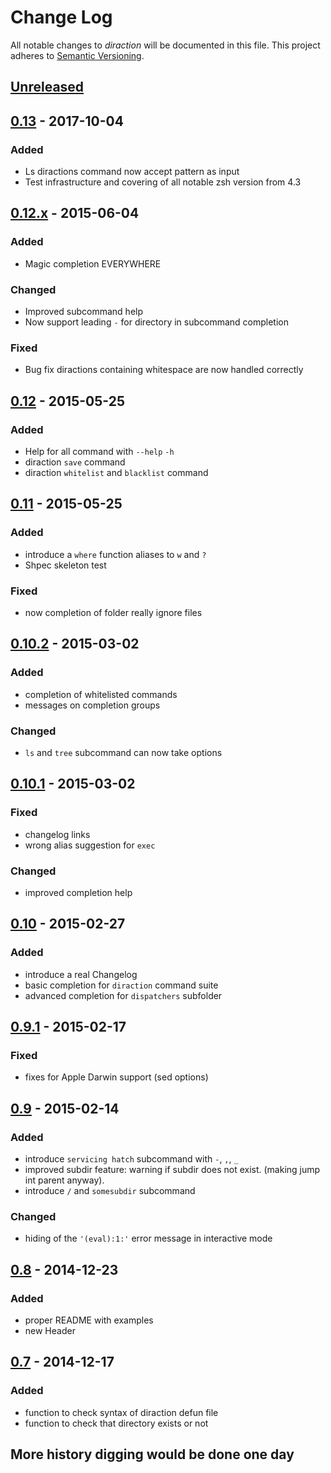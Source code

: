 # Change Log
All notable changes to *diraction* will be documented in this file.
This project adheres to [Semantic Versioning](http://semver.org/).

## [Unreleased][unreleased]
## [0.13] - 2017-10-04
### Added
- Ls diractions command now accept pattern as input
- Test infrastructure and covering of all notable zsh version from 4.3
## [0.12.x] - 2015-06-04
### Added
- Magic completion EVERYWHERE
### Changed
- Improved subcommand help
- Now support leading `-` for directory in subcommand completion
### Fixed
- Bug fix diractions containing whitespace are now handled correctly
## [0.12] - 2015-05-25
### Added
- Help for all command with `--help` `-h`
- diraction `save` command
- diraction `whitelist` and `blacklist` command

## [0.11] - 2015-05-25
### Added
- introduce a `where` function aliases to `w` and `?`
- Shpec skeleton test

### Fixed
- now completion of folder really ignore files

## [0.10.2] - 2015-03-02
### Added
- completion of whitelisted commands
- messages on completion groups
### Changed
- `ls` and `tree` subcommand can now take options

## [0.10.1] - 2015-03-02
### Fixed
- changelog links
- wrong alias suggestion for `exec`
### Changed
- improved completion help

## [0.10] - 2015-02-27
### Added
- introduce a real Changelog
- basic completion for `diraction` command suite
- advanced completion for `dispatchers` subfolder


## [0.9.1] - 2015-02-17
### Fixed
- fixes for Apple Darwin support (sed options)

## [0.9] - 2015-02-14
### Added
- introduce `servicing hatch` subcommand with `-`, `,`, `_`
- improved subdir feature: warning if subdir does not exist. (making jump int parent anyway).
 -  introduce `/` and `somesubdir` subcommand
### Changed
- hiding of the `'(eval):1:'` error message in interactive mode

## [0.8] - 2014-12-23
### Added
- proper README with examples
- new Header

## [0.7] - 2014-12-17
### Added
- function to check syntax of diraction defun file
- function to check that directory exists or not

## More history digging would be done one day

[unreleased]: https://github.com/AdrieanKhisbe/diractions/compare/v0.13...HEAD
[0.13]: https://github.com/AdrieanKhisbe/diractions/compare/v0.12.4...v0.13
[0.12.x]: https://github.com/AdrieanKhisbe/diractions/compare/v0.12...v0.12.4
[0.12]: https://github.com/AdrieanKhisbe/diractions/compare/v0.11...v0.12
[0.11]: https://github.com/AdrieanKhisbe/diractions/compare/v0.10.2...v0.11
[0.10.2]: https://github.com/AdrieanKhisbe/diractions/compare/v0.10.1...v0.10.2
[0.10.1]: https://github.com/AdrieanKhisbe/diractions/compare/v0.10...v0.10.1
[0.10]: https://github.com/AdrieanKhisbe/diractions/compare/v0.9.1...v0.10
[0.9.1]: https://github.com/AdrieanKhisbe/diractions/compare/v0.9...v0.9.1
[0.9]: https://github.com/AdrieanKhisbe/diractions/compare/v0.8...v0.9
[0.8]: https://github.com/AdrieanKhisbe/diractions/compare/v0.7...v0.8
[0.7]: https://github.com/AdrieanKhisbe/diractions/compare/v0.6.3...v0.7
